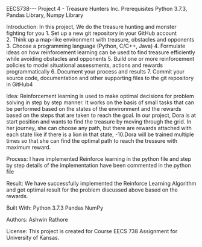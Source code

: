 ﻿EECS738--- Project 4 - Treasure Hunters Inc.
 Prerequisites
 Python 3.7.3, Pandas Library, Numpy Library

 Introduction:
 In this project, We do the treasure hunting and monster fighting for you
1. Set up a new git repository in your GitHub account
2. Think up a map-like environment with treasure, obstacles and opponents
3. Choose a programming language (Python, C/C++, Java)
4. Formulate ideas on how reinforcement learning can be used to find treasure efficiently while avoiding obstacles and opponents
5. Build one or more reinforcement policies to model situational assessments, actions and rewards programmatically
6. Document your process and results
7. Commit your source code, documentation and other supporting files to the git repository in GitHub4
 
Idea:
 Reinforcement learning is used to make optimal decisions for problem solving in step by step manner. It works on the basis of small tasks that can be performed based on the states of the environment and the rewards based on the steps that are taken to reach the goal. In our project, Dora is at start position and wants to find the treasure by moving through the grid. In her journey, she can choose any path, but there are rewards attached with each state like if there is a lion in that state, -10.Dora will be trained multiple times so that she can find the optimal path to reach the tressure with maximum reward.  



Process:
	I have implemented Reinforce learning in the python file and step by step details of the implementation have been commented in the python file

 Result:
 We have successfully implemented the Reinforce Learning Algorithm and got optimal result for the problem discussed above based on the rewards.

 Built With:
 Python 3.7.3
 Pandas
 NumPy

 Authors:
 Ashwin Rathore

 License:
 This project is created for Course EECS 738 Assignment for University of Kansas. 
